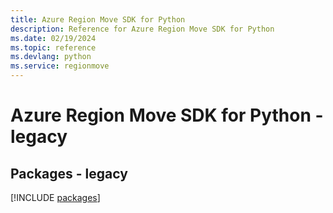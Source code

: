 ```yaml
---
title: Azure Region Move SDK for Python
description: Reference for Azure Region Move SDK for Python
ms.date: 02/19/2024
ms.topic: reference
ms.devlang: python
ms.service: regionmove
---
```

# Azure Region Move SDK for Python - legacy
## Packages - legacy
[!INCLUDE [packages](region-move-index.md)]